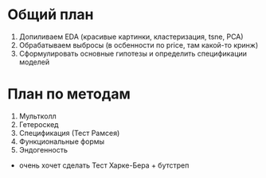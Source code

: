 # Общий план
1) Допиливаем EDA (красивые картинки, кластеризация, tsne, PCA)
2) Обрабатываем выбросы (в осбенности по price, там какой-то кринж)
3) Сформулировать основные гипотезы и определить спецификации моделей


# План по методам

1) Мультколл
2) Гетероскед
3) Спецификация (Тест Рамсея)
4) Функциональные формы
5) Эндогенность

+ очень хочет сделать Тест Харке-Бера + бутстреп